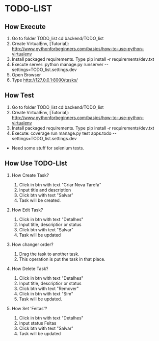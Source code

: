# TODO-LIST


## How Execute

1. Go to folder TODO_list cd backend/TODO_list
2. Create VirtualEnv, [Tutorial]: http://www.pythonforbeginners.com/basics/how-to-use-python-virtualenv
3. Install packaged requirements. Type pip install -r requirements/dev.txt
4. Execute server: python manage.py runserver --settings=TODO_list.settings.dev
5. Open Browser
6. Type http://127.0.0.1:8000/tasks/



## How Test

1. Go to folder TODO_list cd backend/TODO_list
2. Create VirtualEnv, [Tutorial]: http://www.pythonforbeginners.com/basics/how-to-use-python-virtualenv
3. Install packaged requirements. Type pip install -r requirements/dev.txt
4. Execute: coverage run manage.py test apps.todo --settings=TODO_list.settings.dev

* Need some stuff for selenium tests.


## How Use TODO-LIst
1. How Create Task?
    1. Click in btn with text "Criar Nova Tarefa"
    2. Input title and description
    3. Click btn with text "Salvar"
    4. Task will be created.

2. How Edit Task?
    1. Click in btn with text "Detalhes"
    2. Input title, descriptior or status
    3. Click btn with text "Salvar"
    4. Task will be updated

3. How changer order?
    1. Drag the task to another task.
    2. This operation is put the task in that place.

4. How Delete Task?
    1. Click in btn with text "Detalhes"
    2. Input title, descriptior or status
    3. Click btn with text "Remover"
    4. Click in btn with text "Sim"
    5. Task will be updated.

5. How Set 'Feitas'?
    1. Click in btn with text "Detalhes"
    2. Input status Feitas
    3. Click btn with text "Salvar"
    4. Task will be updated

